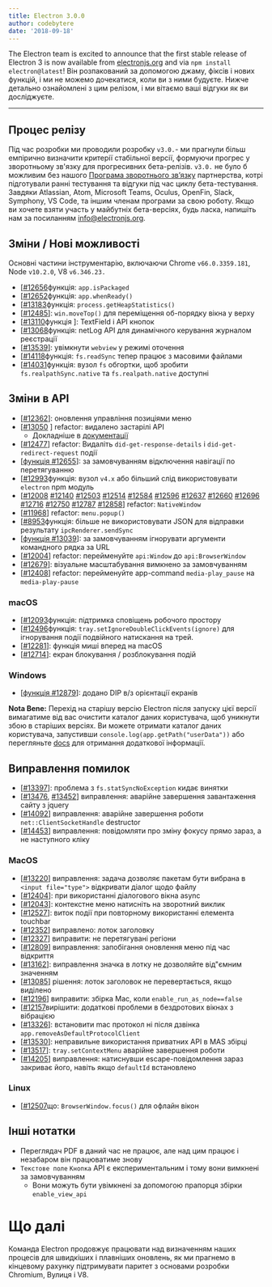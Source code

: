 ```yaml
---
title: Electron 3.0.0
author: codebytere
date: '2018-09-18'
---
```


The Electron team is excited to announce that the first stable release of Electron 3 is now available from [electronjs.org](https://electronjs.org/) and via `npm install electron@latest`! Він розпакований за допомогою джаму, фіксів і нових функцій, і ми не можемо дочекатися, коли ви з ними будуєте. Нижче детально ознайомлені з цим релізом, і ми вітаємо ваші відгуки як ви досліджуєте.

---

## Процес релізу

Під час розробки ми проводили розробку `v3.0.`- ми прагнули більш емпірично визначити критерії стабільної версії, формуючи прогрес у зворотньому зв'язку для прогресивних бета-релізів. `v3.0.` не було б можливим без нашого [Програма зворотнього зв’язку](https://github.com/electron/electron/blob/3-0-x/docs/tutorial/app-feedback-program.md) партнерства, котрі підготували ранні тестування та відгуки під час циклу бета-тестування. Завдяки Atlassian, Atom, Microsoft Teams, Oculus, OpenFin, Slack, Symphony, VS Code, та іншим членам програми за свою роботу. Якщо ви хочете взяти участь у майбутніх бета-версіях, будь ласка, напишіть нам за посиланням [info@electronjs.org](mailto:info@electronjs.org).

## Зміни / Нові можливості

Основні частини інструментарію, включаючи Chrome `v66.0.3359.181`, Node `v10.2.0`, V8 `v6.346.23.`

* [[#12656](https://github.com/electron/electron/pull/12656)функція: `app.isPackaged`
* [[#12652](https://github.com/electron/electron/pull/12652)функція: `app.whenReady()`
* [[#13183](https://github.com/electron/electron/pull/13183)функція: `process.getHeapStatistics()`
* [[#12485](https://github.com/electron/electron/pull/12485)]: `win.moveTop()` для переміщення об-порядку вікна у верху
* [[#13110](https://github.com/electron/electron/pull/13110)функція ]: TextField і API кнопок
* [[#13068](https://github.com/electron/electron/pull/13068)функція: netLog API для динамічного керування журналом реєстрації
* [[#13539](https://github.com/electron/electron/pull/13539)]: увімкнути `webview` у режимі оточення
* [[#14118](https://github.com/electron/electron/pull/14118)функція: `fs.readSync` тепер працює з масовими файлами
* [[#14031](https://github.com/electron/electron/pull/14031)функція: вузол `fs` обгортки, щоб зробити `fs.realpathSync.native` та `fs.realpath.native` доступні

## Зміни в API

* [[#12362](https://github.com/electron/electron/pull/12362)]: оновлення управління позиціями меню
* [[#13050](https://github.com/electron/electron/pull/13050)</a> ] refactor: видалено застарілі API
  * Докладніше в [документації](https://github.com/electron/electron/blob/master/docs/api/breaking-changes.md#breaking-api-changes-30)
* [[#12477](https://github.com/electron/electron/pull/12477)] refactor: Видаліть `did-get-response-details` і `did-get-redirect-request` події
* [[функція #12655](https://github.com/electron/electron/pull/12655)]: за замовчуванням відключення навігації по перетягуванню
* [[#12993](https://github.com/electron/electron/pull/12993)функція: вузол `v4.x` або більший слід використовувати `electron` npm модуль
* [[#12008](https://github.com/electron/electron/pull/12008) [#12140](https://github.com/electron/electron/pull/12140) [#12503](https://github.com/electron/electron/pull/12503) [#12514](https://github.com/electron/electron/pull/12514) [#12584](https://github.com/electron/electron/pull/12584) [#12596](https://github.com/electron/electron/pull/12596) [#12637](https://github.com/electron/electron/pull/12637) [#12660](https://github.com/electron/electron/pull/12660) [#12696](https://github.com/electron/electron/pull/12696) [#12716](https://github.com/electron/electron/pull/12716) [#12750](https://github.com/electron/electron/pull/12750) [#12787](https://github.com/electron/electron/pull/12787) [#12858](https://github.com/electron/electron/pull/12858)] refactor: `NativeWindow`
* [[#11968](https://github.com/electron/electron/pull/11968)] refactor: `menu.popup()`
* [[#8953](https://github.com/electron/electron/pull/8953)функція: більше не використовувати JSON для відправки результату `ipcRenderer.sendSync`
* [[функція #13039](https://github.com/electron/electron/pull/13039)]: за замовчуванням ігнорувати аргументи командного рядка за URL
* [[#12004](https://github.com/electron/electron/pull/12004)] refactor: перейменуйте `api:Window` до `api:BrowserWindow`
* [[#12679](https://github.com/electron/electron/pull/12679)]: візуальне масштабування вимкнено за замовчуванням
* [[#12408](https://github.com/electron/electron/pull/12408)] refactor: перейменуйте app-command `media-play_pause` на `media-play-pause`

### macOS

* [[#12093](https://github.com/electron/electron/pull/12093)функція: підтримка сповіщень робочого простору
* [[#12496](https://github.com/electron/electron/pull/12496)функція: `tray.setIgnoreDoubleClickEvents(ignore)` для ігнорування події подвійного натискання на трей.
* [[#12281](https://github.com/electron/electron/pull/12281)]: функція миші вперед на macOS
* [[#12714](https://github.com/electron/electron/pull/12714)]: екран блокування / розблокування подій

### Windows

* [[функція #12879](https://github.com/electron/electron/pull/12879)]: додано DIP в/з орієнтації екранів

**Nota Bene:** Перехід на старішу версію Electron після запуску цієї версії вимагатиме від вас очистити каталог даних користувача, щоб уникнути збою в старіших версіях. Ви можете отримати каталог даних користувача, запустивши `console.log(app.getPath("userData"))` або перегляньте [docs](https://electronjs.org/docs/api/app#appgetpathname) для отримання додаткової інформації.

## Виправлення помилок

* [[#13397](https://github.com/electron/electron/pull/13397)]: проблема з `fs.statSyncNoException` кидає винятки
* [[#13476](https://github.com/electron/electron/pull/13476), [#13452](https://github.com/electron/electron/pull/13452)] виправлення: аварійне завершення завантаження сайту з jquery
* [[#14092](https://github.com/electron/electron/pull/14092)] виправлення: аварійне завершення роботи `net::ClientSocketHandle` destructor
* [[#14453](https://github.com/electron/electron/pull/14453)] виправлення: повідомляти про зміну фокусу прямо зараз, а не наступного кліку

### MacOS

* [[#13220](https://github.com/electron/electron/pull/13220)] виправлення: задача дозволяє пакетам бути вибрана в `<input file="type">` відкривати діалог щодо файлу
* [[#12404](https://github.com/electron/electron/pull/12404)]: при використанні діалогового вікна async
* [[#12043](https://github.com/electron/electron/pull/12043)]: контекстне меню натисніть на зворотний виклик
* [[#12527](https://github.com/electron/electron/pull/12527)]: виток події при повторному використанні елемента touchbar
* [[#12352](https://github.com/electron/electron/pull/12352)] виправлено: лоток заголовку
* [[#12327](https://github.com/electron/electron/pull/12327)] виправити: не перетягувані регіони
* [[#12809](https://github.com/electron/electron/pull/12809)] виправлення: запобігання оновлення меню під час відкриття
* [[#13162](https://github.com/electron/electron/pull/13162)]: виправлення значка в лотку не дозволяйте від"ємним значенням
* [[#13085](https://github.com/electron/electron/pull/13085)] рішення: лоток заголовок не перевертається, якщо виділено
* [[#12196](https://github.com/electron/electron/pull/12196)] виправити: збірка Mac, коли `enable_run_as_node==false`
* [[#12157](https://github.com/electron/electron/pull/12157)вирішити: додаткові проблеми в бездротових вікнах з вібрацією
* [[#13326](https://github.com/electron/electron/pull/13326)]: встановити mac протокол ні після дзвінка `app.removeAsDefaultProtocolClient`
* [[#13530](https://github.com/electron/electron/pull/13530)]: неправильне використання приватних API в MAS збірці
* [[#13517](https://github.com/electron/electron/pull/13517)]: `tray.setContextMenu` аварійне завершення роботи
* [[#14205](https://github.com/electron/electron/pull/14205)] виправлення: натиснувши escape-повідомлення зараз закриває його, навіть якщо `defaultId` встановлено

### Linux

* [[#12507](https://github.com/electron/electron/pull/12507)що: `BrowserWindow.focus()` для офлайн вікон

## Інші нотатки

* Переглядач PDF в даний час не працює, але над цим працює і незабаром він працюватиме знову
* `Текстове поле` `Кнопка` API є експериментальним і тому вони вимкнені за замовчуванням
  * Вони можуть бути увімкнені за допомогою прапорця збірки `enable_view_api`

# Що далі

Команда Electron продовжує працювати над визначенням наших процесів для швидкіших і плавніших оновлень, як ми прагнемо в кінцевому рахунку підтримувати паритет з основами розробки Chromium, Вулиця і V8.
